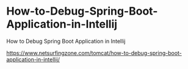 # How-to-Debug-Spring-Boot-Application-in-Intellij
How to Debug Spring Boot Application in Intellij

https://www.netsurfingzone.com/tomcat/how-to-debug-spring-boot-application-in-intellij/
